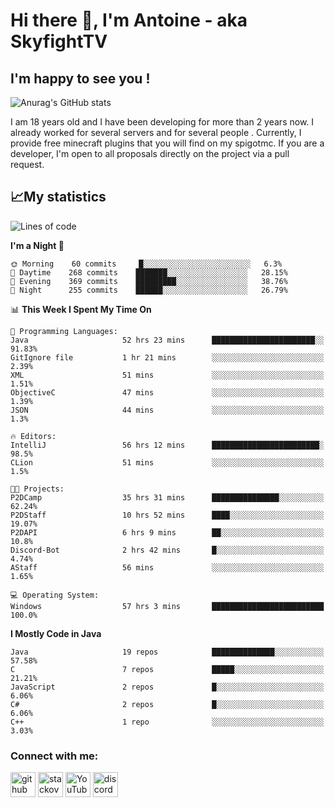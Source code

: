 # Hi there 👋, I'm Antoine - aka SkyfightTV
## I'm happy to see you !
![Anurag's GitHub stats](https://github-readme-stats.vercel.app/api?username=SKyfightTV&show_icons=true&theme=dark&count_private=true&)

I am 18 years old and I have been developing for more than 2 years now. I already worked for several servers and for several people . Currently, I provide free minecraft plugins that you will find on my spigotmc.
If you are a developer, I'm open to all proposals directly on the project via a pull request.

## 📈My statistics
<!--START_SECTION:waka-->
![Lines of code](https://img.shields.io/badge/From%20Hello%20World%20I%27ve%20Written-2%20Million%20lines%20of%20code-blue)

**I'm a Night 🦉** 

```text
🌞 Morning    60 commits     █░░░░░░░░░░░░░░░░░░░░░░░░   6.3% 
🌆 Daytime    268 commits    ███████░░░░░░░░░░░░░░░░░░   28.15% 
🌃 Evening    369 commits    █████████░░░░░░░░░░░░░░░░   38.76% 
🌙 Night      255 commits    ██████░░░░░░░░░░░░░░░░░░░   26.79%

```


📊 **This Week I Spent My Time On** 

```text
💬 Programming Languages: 
Java                     52 hrs 23 mins      ███████████████████████░░   91.83% 
GitIgnore file           1 hr 21 mins        ░░░░░░░░░░░░░░░░░░░░░░░░░   2.39% 
XML                      51 mins             ░░░░░░░░░░░░░░░░░░░░░░░░░   1.51% 
ObjectiveC               47 mins             ░░░░░░░░░░░░░░░░░░░░░░░░░   1.39% 
JSON                     44 mins             ░░░░░░░░░░░░░░░░░░░░░░░░░   1.3%

🔥 Editors: 
IntelliJ                 56 hrs 12 mins      ████████████████████████░   98.5% 
CLion                    51 mins             ░░░░░░░░░░░░░░░░░░░░░░░░░   1.5%

🐱‍💻 Projects: 
P2DCamp                  35 hrs 31 mins      ███████████████░░░░░░░░░░   62.24% 
P2DStaff                 10 hrs 52 mins      ████░░░░░░░░░░░░░░░░░░░░░   19.07% 
P2DAPI                   6 hrs 9 mins        ██░░░░░░░░░░░░░░░░░░░░░░░   10.8% 
Discord-Bot              2 hrs 42 mins       █░░░░░░░░░░░░░░░░░░░░░░░░   4.74% 
AStaff                   56 mins             ░░░░░░░░░░░░░░░░░░░░░░░░░   1.65%

💻 Operating System: 
Windows                  57 hrs 3 mins       █████████████████████████   100.0%

```

**I Mostly Code in Java** 

```text
Java                     19 repos            ██████████████░░░░░░░░░░░   57.58% 
C                        7 repos             █████░░░░░░░░░░░░░░░░░░░░   21.21% 
JavaScript               2 repos             █░░░░░░░░░░░░░░░░░░░░░░░░   6.06% 
C#                       2 repos             █░░░░░░░░░░░░░░░░░░░░░░░░   6.06% 
C++                      1 repo              ░░░░░░░░░░░░░░░░░░░░░░░░░   3.03%

```



<!--END_SECTION:waka-->

### Connect with me:

[<img src='https://cdn.jsdelivr.net/npm/simple-icons@3.0.1/icons/github.svg' alt='github' height='40'>](https://github.com/SKyfightTV)  [<img src='https://cdn.jsdelivr.net/npm/simple-icons@3.0.1/icons/stackoverflow.svg' alt='stackoverflow' height='40'>](https://stackoverflow.com/users/16952856)  [<img src='https://cdn.jsdelivr.net/npm/simple-icons@3.0.1/icons/youtube.svg' alt='YouTube' height='40'>](https://www.youtube.com/channel/UCjzzQNjlBr-AZ5j1A8lMMKw)  [<img src='https://cdn.jsdelivr.net/npm/simple-icons@3.0.1/icons/discord.svg' alt='discord' height='40'>](https://discord.gg/u8yzVac)  
